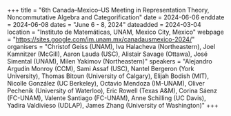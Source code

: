 +++
title = "6th Canada–Mexico–US Meeting in Representation Theory, Noncommutative Algebra and Categorification"
date = 2024-06-06
enddate = 2024-06-08
dates = "June 6 - 8, 2024"
dateadded = 2024-03-04
location = "Instituto de Matemáticas, UNAM, Mexico City, Mexico"
webpage = "https://sites.google.com/im.unam.mx/canadausmexico-2024/"
organisers = "Christof Geiss (UNAM), Iva Halacheva (Northeastern), Joel Kamnitzer (McGill), Aaron Lauda (USC), Alistair Savage (Ottawa), José Simental (UNAM), Milen Yakimov (Northeastern)"
speakers = "Alejandro Argudín Monroy (CCM), Sami Assaf (USC), Nantel Bergeron (York University), Thomas Bitoun (University of Calgary), Elijah Bodish (MIT), Nicolle González (UC Berkeley), Octavio Mendoza (IM-UNAM), Oliver Pechenik (University of Waterloo), Eric Rowell (Texas A&M), Corina Sáenz (FC-UNAM), Valente Santiago (FC-UNAM), Anne Schilling (UC Davis), Yadira Valdivieso (UDLAP), James Zhang (University of Washington)"
+++
